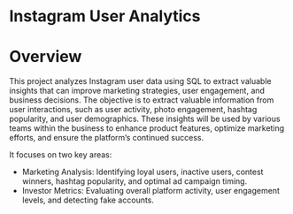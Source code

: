 # Instagram User Analytics
# Overview

This project analyzes Instagram user data using SQL to extract valuable insights that can improve marketing strategies, user engagement, and business decisions. The objective is to extract valuable information from user interactions, such as
user activity, photo engagement, hashtag popularity, and user demographics.
These insights will be used by various teams within the business to enhance
product features, optimize marketing efforts, and ensure the platform’s
continued success.

It focuses on two key areas:
- Marketing Analysis: Identifying loyal users, inactive users, contest winners, hashtag popularity, and optimal ad campaign timing.
- Investor Metrics: Evaluating overall platform activity, user engagement levels, and detecting fake accounts.


